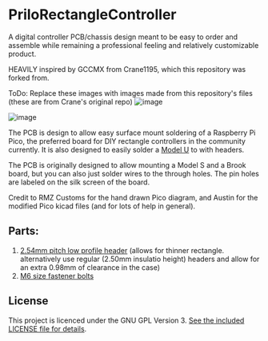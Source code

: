 # PriloRectangleController
A digital controller PCB/chassis design meant to be easy to order and assemble while remaining a professional feeling and relatively customizable product.

HEAVILY inspired by GCCMX from Crane1195, which this repository was forked from.

ToDo: Replace these images with images made from this repository's files (these are from Crane's original repo)
![image](img/Square.jpg)

![image](img/LargeCircle.jpg)

The PCB is design to allow easy surface mount soldering of a Raspberry Pi Pico, the preferred board for DIY rectangle controllers in the community currently. It is also designed to easily solder a [Model U](https://github.com/Crane1195/Model-U) to with headers.

The PCB is originally designed to allow mounting a Model S and a Brook board, but you can also just solder wires to the through holes. The pin holes are labeled on the silk screen of the board.

Credit to RMZ Customs for the hand drawn Pico diagram, and Austin for the modified Pico kicad files (and for lots of help in general).

## Parts:
1. [2.54mm pitch low profile header](https://www.digikey.com/en/products/detail/samtec-inc/TLW-136-05-T-S/1105024) (allows for thinner rectangle. alternatively use regular (2.50mm insulatio height) headers and allow for an extra 0.98mm of clearance in the case)
2. [M6 size fastener bolts](https://www.amazon.com/gp/product/B07QF7VB9P/ref=ppx_yo_dt_b_asin_title_o00_s00?ie=UTF8&th=1)

## License
This project is licenced under the GNU GPL Version 3. [See the included LICENSE file for details](LICENSE).
